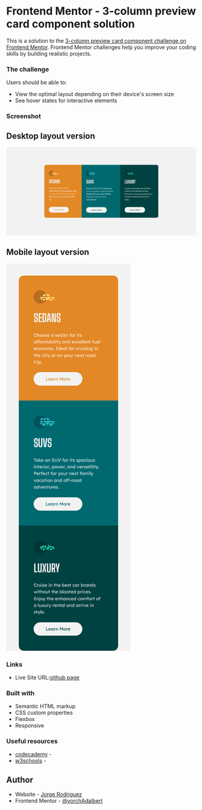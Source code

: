 # Frontend Mentor - 3-column preview card component solution

This is a solution to the [3-column preview card component challenge on Frontend Mentor](https://www.frontendmentor.io/challenges/3column-preview-card-component-pH92eAR2-). Frontend Mentor challenges help you improve your coding skills by building realistic projects. 

### The challenge

Users should be able to:

- View the optimal layout depending on their device's screen size
- See hover states for interactive elements

### Screenshot

## Desktop layout version
![](images/desktop-version.png)

## Mobile layout version
![](images/mobile-version.png)

### Links

- Live Site URL:[github page](https://yorchadalbert.github.io/3-columns-car-component/)

### Built with

- Semantic HTML markup
- CSS custom properties
- Flexbox
- Responsive

### Useful resources

- [codecademy](https://www.codecademy.com) - 
- [w3schools](https://www.w3schools.com) -

## Author
- Website - [Jorge Rodriguez](http://www.yorchadalbert.com)
- Frontend Mentor - [@yorchAdalbert](https://www.frontendmentor.io/profile/yorchAdalbert)